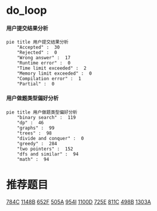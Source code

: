 # do_loop

<!-- tabs:start -->



#### **用户提交结果分析**

```mermaid
pie title 用户提交结果分析
    "Accepted" :  30
    "Rejected" :  0
    "Wrong answer" :  17
    "Runtime error" :  0
    "Time limit exceeded" :  2
    "Memory limit exceeded" :  0
    "Compilation error" :  1
    "Partial" :  0
```

#### **用户做题类型偏好分析**

```mermaid
pie title 用户做题类型偏好分析
    "binary search" :  119
    "dp" :  46
    "graphs" :  99
    "trees" :  98
    "divide and conquer" :  0
    "greedy" :  284
    "two pointers" :  152
    "dfs and similar" :  94
    "math" :  94
```



<!-- tabs:end -->
# 推荐题目
[784C](https://codeforces.com/contest/784/problem/C)
[1148B](https://codeforces.com/contest/1148/problem/B)
[652F](https://codeforces.com/contest/652/problem/F)
[505A](https://codeforces.com/contest/505/problem/A)
[954I](https://codeforces.com/contest/954/problem/I)
[1100D](https://codeforces.com/contest/1100/problem/D)
[725E](https://codeforces.com/contest/725/problem/E)
[811C](https://codeforces.com/contest/811/problem/C)
[498B](https://codeforces.com/contest/498/problem/B)
[1303A](https://codeforces.com/contest/1303/problem/A)
